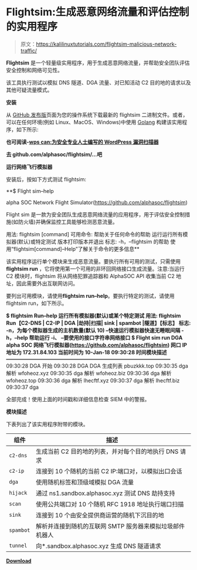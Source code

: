 # Flightsim:生成恶意网络流量和评估控制的实用程序

> 原文：<https://kalilinuxtutorials.com/flightsim-malicious-network-traffic/>

**Flightsim** 是一个轻量级实用程序，用于生成恶意网络流量，并帮助安全团队评估安全控制和网络可见性。

该工具执行测试以模拟 DNS 隧道、DGA 流量、对已知活动 C2 目的地的请求以及其他可疑流量模式。

**安装**

从 [GitHub 发布版](https://github.com/alphasoc/flightsim/releases)页面为您的操作系统下载最新的 flightsim 二进制文件。或者，可以在任何环境(例如 Linux、MacOS、Windows)中使用 [Golang](https://golang.org/doc/install) 构建该实用程序，如下所示:

**也可阅读-[wps can:为安全专业人士编写的 WordPress 漏洞扫描器](https://kalilinuxtutorials.com/wpscan-wordpress-vulnerability-scanner/)**

**去 github.com/alphasoc/flightsim/…吧**

**运行网络飞行模拟器**

安装后，按如下方式测试 flightsim:

**$ Flight sim–help

alpha SOC Network Flight Simulator(https://github.com/alphasoc/flightsim)

Flight sim 是一款为安全团队生成恶意网络流量的应用程序，用于评估安全控制措施(如防火墙)并确保监控工具能够检测恶意流量。

用法:
flightsim [command]
可用命令:
帮助关于任何命令的帮助
运行运行所有模拟器(默认)或特定测试
版本打印版本并退出
标志:
-h，–flightsim 的帮助
使用“flightsim[command]–Help”了解关于命令的更多信息**

该实用程序运行单个模块来生成恶意流量。要执行所有可用的测试，只需使用 **flightsim run** ，它将使用第一个可用的非环回网络接口生成流量。注意:当运行 C2 模块时，flightsim 将从网络犯罪追踪器和 AlphaSOC API 收集当前 C2 地址，因此需要外出互联网访问。

要列出可用模块，请使用**flightsim run–help**。要执行特定的测试，请使用 flightsim run，如下所示。

**$ flightsim Run–help
运行所有模拟器(默认)或某个特定测试
用法:
flightsim Run【C2-DNS | C2-IP | DGA |劫持|扫描| sink | spambot |隧道】【标志】
标志:
-n，为每个模拟器生成的主机数量(默认 10)
–快速运行模拟器快速无睡眠间隔
-h，–help 帮助运行
-i、 –要使用的接口字符串网络接口
$ Flight sim run DGA
alpha SOC 网络飞行模拟器(https://github.com/alphasoc/flightsim)
网口 IP 地址为 172.31.84.103
当前时间为 10-Jan-18 09:30:28
时间模块描述
————————————————————————————————**
09:30:28 DGA 开始
09:30:28 DGA DGA 生成列表 pbuzkkk.top
09:30:35 dga 解析 wfoheoz.xyz
09:30:35 dga 解析 wfoheoz.biz
09:30:36 dga 解析 wfoheoz.top
09:30:36 dga 解析 lhecftf.xyz
09:30:37 dga 解析 lhecftf.biz
09:30:37 dga

全部完成！使用上面的时间戳和详细信息检查 SIEM 中的警报。

**模块描述**

下表列出了该实用程序附带的模块。

| 组件 | 描述 |
| --- | --- |
| `c2-dns` | 生成当前 C2 目的地的列表，并对每个目的地执行 DNS 请求 |
| `c2-ip` | 连接到 10 个随机的当前 C2 IP:端口对，以模拟出口会话 |
| `dga` | 使用随机标签和顶级域模拟 DGA 流量 |
| `hijack` | 通过 ns1.sandbox.alphasoc.xyz 测试 DNS 劫持支持 |
| `scan` | 使用公共端口对 10 个随机 RFC 1918 地址执行端口扫描 |
| `sink` | 连接到 10 个由安全提供商运营的随机下沉目的地 |
| `spambot` | 解析并连接到随机的互联网 SMTP 服务器来模拟垃圾邮件机器人 |
| `tunnel` | 向*.sandbox.alphasoc.xyz 生成 DNS 隧道请求 |

[**Download**](https://github.com/alphasoc/flightsim)